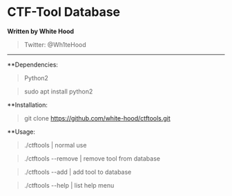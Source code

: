 # CTF-Tool Database 
**Written by White Hood**
> Twitter: @Wh1teHood

---

**Dependencies:

>Python2

>sudo apt install python2

**Installation:

>git clone https://github.com/white-hood/ctftools.git

**Usage:

>./ctftools          | normal use

>./ctftools --remove | remove tool from database

>./ctftools --add    | add tool to database

>./ctftools --help   | list help menu
